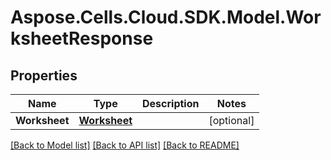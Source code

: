 # Aspose.Cells.Cloud.SDK.Model.WorksheetResponse
## Properties

Name | Type | Description | Notes
------------ | ------------- | ------------- | -------------
**Worksheet** | [**Worksheet**](Worksheet.md) |  | [optional] 

[[Back to Model list]](../README.md#documentation-for-models) [[Back to API list]](../README.md#documentation-for-api-endpoints) [[Back to README]](../README.md)


